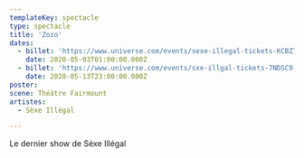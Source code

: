 ```yaml
---
templateKey: spectacle
type: spectacle
title: 'Zozo'
dates: 
  - billet: 'https://www.universe.com/events/sexe-illegal-tickets-KCBZTW'
    date: 2020-05-03T01:00:00.000Z
  - billet: 'https://www.universe.com/events/sxe-illgal-tickets-7NDSC9'
    date: 2020-05-13T23:00:00.000Z
poster: 
scene: Théâtre Fairmount
artistes:
  - Sèxe Illégal

---
```

Le dernier show de Sèxe Illégal
